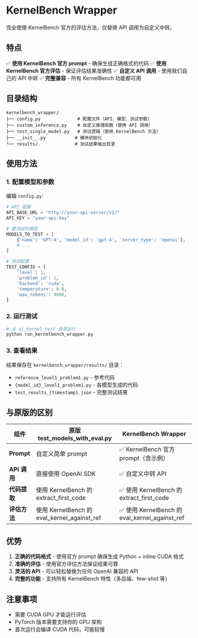 # KernelBench Wrapper

完全使用 KernelBench 官方的评估方法，仅替换 API 调用为自定义中转。

## 特点

✅ **使用 KernelBench 官方 prompt** - 确保生成正确格式的代码
✅ **使用 KernelBench 官方评估** - 保证评估结果准确性
✅ **自定义 API 调用** - 使用我们自己的 API 中转
✅ **完整兼容** - 所有 KernelBench 功能都可用

## 目录结构

```
kernelbench_wrapper/
├── config.py              # 配置文件（API、模型、测试参数）
├── custom_inference.py    # 自定义推理函数（替换 API 调用）
├── test_single_model.py   # 测试逻辑（使用 KernelBench 方法）
├── __init__.py           # 模块初始化
└── results/              # 测试结果输出目录
```

## 使用方法

### 1. 配置模型和参数

编辑 `config.py`:

```python
# API 配置
API_BASE_URL = "http://your-api-server/v1/"
API_KEY = "your-api-key"

# 要测试的模型
MODELS_TO_TEST = [
    {'name': 'GPT-4', 'model_id': 'gpt-4', 'server_type': 'openai'},
    # ...
]

# 测试配置
TEST_CONFIG = {
    'level': 1,
    'problem_id': 1,
    'backend': 'cuda',
    'temperature': 0.0,
    'max_tokens': 4096,
}
```

### 2. 运行测试

```bash
# 从 ai_kernel_test 目录运行
python run_kernelbench_wrapper.py
```

### 3. 查看结果

结果保存在 `kernelbench_wrapper/results/` 目录：
- `reference_level1_problem1.py` - 参考代码
- `{model_id}_level1_problem1.py` - 各模型生成的代码
- `test_results_{timestamp}.json` - 完整测试结果

## 与原版的区别

| 组件 | 原版 test_models_with_eval.py | KernelBench Wrapper |
|------|------------------------------|---------------------|
| **Prompt** | 自定义简单 prompt | ✅ KernelBench 官方 prompt（含示例） |
| **API 调用** | 直接使用 OpenAI SDK | ✅ 自定义中转 API |
| **代码提取** | 使用 KernelBench 的 extract_first_code | ✅ 使用 KernelBench 的 extract_first_code |
| **评估方法** | 使用 KernelBench 的 eval_kernel_against_ref | ✅ 使用 KernelBench 的 eval_kernel_against_ref |

## 优势

1. **正确的代码格式** - 使用官方 prompt 确保生成 Python + inline CUDA 格式
2. **准确的评估** - 使用官方评估方法保证结果可靠
3. **灵活的 API** - 可以轻松替换为任何 OpenAI 兼容的 API
4. **完整的功能** - 支持所有 KernelBench 特性（多后端、few-shot 等）

## 注意事项

- 需要 CUDA GPU 才能运行评估
- PyTorch 版本需要支持你的 GPU 架构
- 首次运行会编译 CUDA 代码，可能较慢
